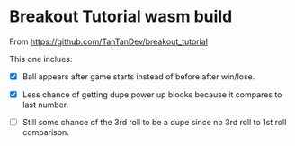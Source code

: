 # Breakout Tutorial wasm build

From https://github.com/TanTanDev/breakout_tutorial

This one inclues:

- [x] Ball appears after game starts instead of before after win/lose.

- [x] Less chance of getting dupe power up blocks because it compares to last number.

- [ ] Still some chance of the 3rd roll to be a dupe since no 3rd roll to 1st roll comparison.
